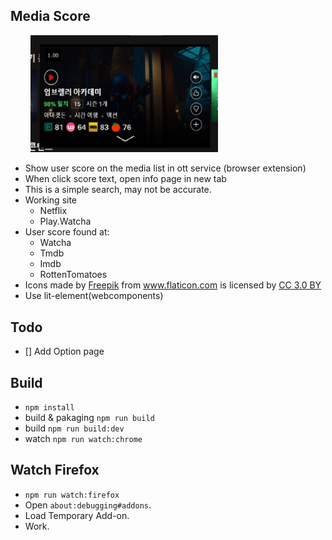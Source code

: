 ## Media Score
<img src="./example.jpg" width="300" style="margin-left:2rem"/>

-   Show user score on the media list in ott service (browser extension)
-   When click score text, open info page in new tab
-   This is a simple search, may not be accurate.
-   Working site
    -   Netflix
    -   Play.Watcha
-   User score found at:
    -   Watcha
    -   Tmdb
    -   Imdb
    -   RottenTomatoes
-   <div>Icons made by <a href="https://www.flaticon.com/authors/freepik" title="Freepik">Freepik</a> from <a href="https://www.flaticon.com/" 		    title="Flaticon">www.flaticon.com</a> is licensed by <a href="http://creativecommons.org/licenses/by/3.0/" 		    title="Creative Commons BY 3.0" target="_blank">CC 3.0 BY</a></div
- Use lit-element(webcomponents)

## Todo
-   [] Add Option page

## Build

-   `npm install`
-   build & pakaging `npm run build`
-   build `npm run build:dev`
-   watch `npm run watch:chrome`

## Watch Firefox

-   `npm run watch:firefox`
-   Open `about:debugging#addons`.
-   Load Temporary Add-on.
-   Work.
